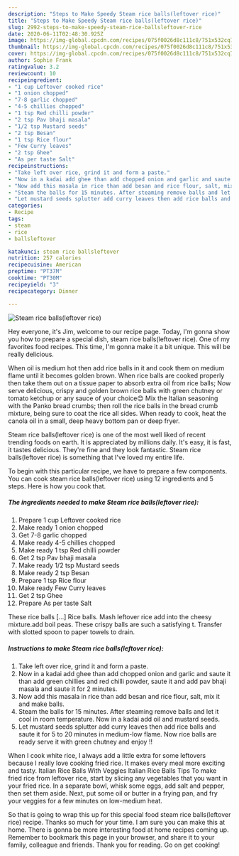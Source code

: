 ```yaml
---
description: "Steps to Make Speedy Steam rice balls(leftover rice)"
title: "Steps to Make Speedy Steam rice balls(leftover rice)"
slug: 2992-steps-to-make-speedy-steam-rice-ballsleftover-rice
date: 2020-06-11T02:48:30.925Z
image: https://img-global.cpcdn.com/recipes/075f0026d8c111c8/751x532cq70/steam-rice-ballsleftover-rice-recipe-main-photo.jpg
thumbnail: https://img-global.cpcdn.com/recipes/075f0026d8c111c8/751x532cq70/steam-rice-ballsleftover-rice-recipe-main-photo.jpg
cover: https://img-global.cpcdn.com/recipes/075f0026d8c111c8/751x532cq70/steam-rice-ballsleftover-rice-recipe-main-photo.jpg
author: Sophie Frank
ratingvalue: 3.2
reviewcount: 10
recipeingredient:
- "1 cup Leftover cooked rice"
- "1 onion chopped"
- "7-8 garlic chopped"
- "4-5 chillies chopped"
- "1 tsp Red chilli powder"
- "2 tsp Pav bhaji masala"
- "1/2 tsp Mustard seeds"
- "2 tsp Besan"
- "1 tsp Rice flour"
- "Few Curry leaves"
- "2 tsp Ghee"
- "As per taste Salt"
recipeinstructions:
- "Take left over rice, grind it and form a paste."
- "Now in a kadai add ghee than add chopped onion and garlic and saute it than add green chillies and red chilli powder, saute it and add pav bhaji masala and saute it for 2 minutes."
- "Now add this masala in rice than add besan and rice flour, salt, mix it and make balls."
- "Steam the balls for 15 minutes. After steaming remove balls and let it cool in room temperature. Now in a kadai add oil and mustard seeds."
- "Let mustard seeds splutter add curry leaves then add rice balls and saute it for 5 to 20 minutes in medium-low flame. Now rice balls are ready serve it with green chutney and enjoy !!"
categories:
- Recipe
tags:
- steam
- rice
- ballsleftover

katakunci: steam rice ballsleftover 
nutrition: 257 calories
recipecuisine: American
preptime: "PT37M"
cooktime: "PT30M"
recipeyield: "3"
recipecategory: Dinner

---
```



![Steam rice balls(leftover rice)](https://img-global.cpcdn.com/recipes/075f0026d8c111c8/751x532cq70/steam-rice-ballsleftover-rice-recipe-main-photo.jpg)

Hey everyone, it's Jim, welcome to our recipe page. Today, I'm gonna show you how to prepare a special dish, steam rice balls(leftover rice). One of my favorites food recipes. This time, I'm gonna make it a bit unique. This will be really delicious.

When oil is medium hot then add rice balls in it and cook them on medium flame until it becomes golden brown. When rice balls are cooked properly then take them out on a tissue paper to absorb extra oil from rice balls; Now serve delicious, crispy and golden brown rice balls with green chutney or tomato ketchup or any sauce of your choice:blush: Mix the Italian seasoning with the Panko bread crumbs; then roll the rice balls in the bread crumb mixture, being sure to coat the rice all sides. When ready to cook, heat the canola oil in a small, deep heavy bottom pan or deep fryer.

Steam rice balls(leftover rice) is one of the most well liked of recent trending foods on earth. It is appreciated by millions daily. It's easy, it is fast, it tastes delicious. They're fine and they look fantastic. Steam rice balls(leftover rice) is something that I've loved my entire life.


To begin with this particular recipe, we have to prepare a few components. You can cook steam rice balls(leftover rice) using 12 ingredients and 5 steps. Here is how you cook that.

<!--inarticleads1-->

##### The ingredients needed to make Steam rice balls(leftover rice):

1. Prepare 1 cup Leftover cooked rice
1. Make ready 1 onion chopped
1. Get 7-8 garlic chopped
1. Make ready 4-5 chillies chopped
1. Make ready 1 tsp Red chilli powder
1. Get 2 tsp Pav bhaji masala
1. Make ready 1/2 tsp Mustard seeds
1. Make ready 2 tsp Besan
1. Prepare 1 tsp Rice flour
1. Make ready Few Curry leaves
1. Get 2 tsp Ghee
1. Prepare As per taste Salt


These rice balls […] Rice balls. Mash leftover rice add into the cheesy mixture.add boil peas. These crispy balls are such a satisfying t. Transfer with slotted spoon to paper towels to drain. 

<!--inarticleads2-->

##### Instructions to make Steam rice balls(leftover rice):

1. Take left over rice, grind it and form a paste.
1. Now in a kadai add ghee than add chopped onion and garlic and saute it than add green chillies and red chilli powder, saute it and add pav bhaji masala and saute it for 2 minutes.
1. Now add this masala in rice than add besan and rice flour, salt, mix it and make balls.
1. Steam the balls for 15 minutes. After steaming remove balls and let it cool in room temperature. Now in a kadai add oil and mustard seeds.
1. Let mustard seeds splutter add curry leaves then add rice balls and saute it for 5 to 20 minutes in medium-low flame. Now rice balls are ready serve it with green chutney and enjoy !!


When I cook white rice, I always add a little extra for some leftovers because I really love cooking fried rice. It makes every meal more exciting and tasty. Italian Rice Balls With Veggies Italian Rice Balls Tips To make fried rice from leftover rice, start by slicing any vegetables that you want in your fried rice. In a separate bowl, whisk some eggs, add salt and pepper, then set them aside. Next, put some oil or butter in a frying pan, and fry your veggies for a few minutes on low-medium heat. 

So that is going to wrap this up for this special food steam rice balls(leftover rice) recipe. Thanks so much for your time. I am sure you can make this at home. There is gonna be more interesting food at home recipes coming up. Remember to bookmark this page in your browser, and share it to your family, colleague and friends. Thank you for reading. Go on get cooking!
